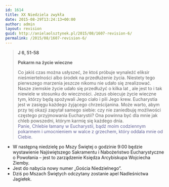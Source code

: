 ```yaml
---
id: 1614
title: XX Niedziela zwykła
date: 2015-08-29T13:24:13+00:00
author: admin
layout: revision
guid: http://anielaolsztynek.pl/2015/08/1607-revision-6/
permalink: /2015/08/1607-revision-6/
---
```

> **J 6, 51-58**
> 
> **Pokarm na życie wieczne**
> 
> Co jakiś czas można usłyszeć, że ktoś próbuje wynaleźć eliksir nieśmiertelności albo środek na przedłużenie życia. Niestety tego pierwszego marzenia jeszcze nikomu nie udało się zrealizować. Nasze ziemskie życie udało się przedłużyć o kilka lat , ale jest to i tak niewiele w stosunku do wieczności. Jezus obiecuje życie wieczne tym, którzy będą spożywali Jego ciało i pili Jego krew. Eucharystia jest w zasięgu każdego żyjącego chrześcijanina. Może warto, abym przy tej okazji zapytał samego siebie: czy nie zaniedbuję możliwości częstego przyjmowania Eucharystii? Ona powinna być dla mnie jak chleb powszedni, którym karmię się każdego dnia.  
> <span style="color: #666699;">Panie, Chlebie łamany w Eucharystii, bądź moim codziennym pokarmem i umocnieniem w walce z grzechem, który oddala mnie od Ciebie.</span>

  * W następną niedzielę po Mszy Świętej o godzinie 9:00 będzie wystawienie Najświętszego Sakramentu i Nabożeństwo Eucharystyczne o Powołania &#8211; jest to zarządzenie Księdza Arcybiskupa Wojciecha Ziemby.
  * Jest do nabycia nowy numer &#8222;Gościa Niedzielnego&#8221;.
  * Dziś po Mszach Świętych odczytany zostanie apel Nadleśnictwa Jagiełek.